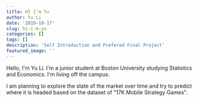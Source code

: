 ```yaml
---
title: HI I'm Yu
author: Yu Li
date: '2019-10-17'
slug: hi-i-m-yu
categories: []
tags: []
description: 'Self Introduction and Prefered Final Project'
featured_image: ''
---
```


Hello, I'm Yu Li. I'm a junior student at Boston University studying Statistics and Economics. I'm living off the campus.

I am planning to explore the state of the market over time and try to predict where it is headed based on the dataset of "17K Mobile Strategy Games".